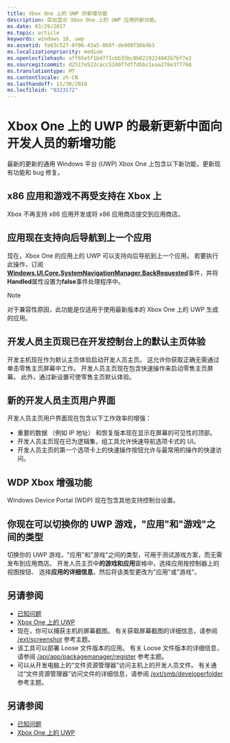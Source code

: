 ```yaml
---
title: Xbox One 上的 UWP 的新增功能
description: 突出显示 Xbox One 上的 UWP 应用的新功能。
ms.date: 03/29/2017
ms.topic: article
keywords: windows 10, uwp
ms.assetid: fe63c527-8f06-43a5-868f-de909f5664b3
ms.localizationpriority: medium
ms.openlocfilehash: aff65e5f1b4771cbb33bc8b8219224042b7bf7e2
ms.sourcegitcommit: d2517e522cacc5240f7dffd5bc1eaa278e3f7768
ms.translationtype: MT
ms.contentlocale: zh-CN
ms.lasthandoff: 11/30/2018
ms.locfileid: "8323172"
---
```

# <a name="whats-new-for-developers-in-the-latest-update-of-uwp-on-xbox-one"></a>Xbox One 上的 UWP 的最新更新中面向开发人员的新增功能

最新的更新的通用 Windows 平台 (UWP) Xbox One 上包含以下新功能，更新现有功能和 bug 修复。

## <a name="x86-apps-and-games-are-no-longer-supported-on-xbox"></a>x86 应用和游戏不再受支持在 Xbox 上  
Xbox 不再支持 x86 应用开发或将 x86 应用商店提交到应用商店。

## <a name="apps-can-now-support-navigating-back-to-the-previous-app"></a>应用现在支持向后导航到上一个应用 
现在，Xbox One 的应用上的 UWP 可以支持向后导航到上一个应用。 若要执行此操作，订阅[**Windows.UI.Core.SystemNavigationManager.BackRequested**](https://msdn.microsoft.com/library/windows/apps/dn893595)事件，并将**Handled**属性设置为**false**事件处理程序中。

> [!NOTE]
> 对于兼容性原因，此功能是仅适用于使用最新版本的 Xbox One 上的 UWP 生成的应用。 

## <a name="dev-home-is-now-the-default-home-experience-on-development-consoles"></a>开发人员主页现已在开发控制台上的默认主页体验
开发主机现在作为默认主页体验启动开发人员主页。 这允许你获取正确无需通过单击零售主页屏幕中工作。 开发人员主页现在包含快速操作来启动零售主页屏幕。 此外，通过新设置可使零售主页默认体验。 

## <a name="new-dev-home-user-interface"></a>新的开发人员主页用户界面
开发人员主页用户界面现在包含以下工作效率的增强：
 - 重要的数据 （例如 IP 地址） 和恢复版本现在显示在屏幕的可见性的顶部。 
 - 开发人员主页现在已为逻辑集，组工具允许快速导航选项卡式的 UI。
 - 开发人员主页的第一个选项卡上的快速操作按钮允许与最常用的操作的快速访问。 

## <a name="wdp-for-xbox-enhancements"></a>WDP Xbox 增强功能
Windows Device Portal (WDP) 现在包含其他支持控制台设置。 

## <a name="you-can-now-switch-the-type-of-your-uwp-title-between-app-and-game"></a>你现在可以切换你的 UWP 游戏，"应用"和"游戏"之间的类型
切换你的 UWP 游戏，"应用"和"游戏"之间的类型，可用于测试游戏方案，而无需发布到应用商店。 开发人员主页中**的游戏和应用**窗格中，选择应用按控制器上的视图按钮、 选择**应用的详细信息**，然后将该类型更改为"应用"或"游戏"。

## <a name="see-also"></a>另请参阅
- [已知问题](known-issues.md)
- [Xbox One 上的 UWP](index.md)
 - 现在，你可以捕获主机的屏幕截图。 有关获取屏幕截图的详细信息，请参阅 [/ext/screenshot](wdp-media-capture-api.md) 参考主题。
 - 该工具可以部署 Loose 文件版本的应用。 有关 Loose 文件版本的详细信息，请参阅 [/api/app/packagemanager/register](wdp-loose-folder-register-api.md) 参考主题。
 - 可以从开发电脑上的“文件资源管理器”访问主机上的开发人员文件。 有关通过“文件资源管理器”访问文件的详细信息，请参阅 [/ext/smb/developerfolder](wdp-smb-api.md) 参考主题。

## <a name="see-also"></a>另请参阅
- [已知问题](known-issues.md)
- [Xbox One 上的 UWP](index.md)
